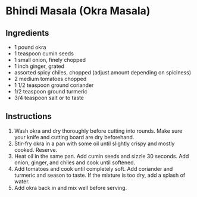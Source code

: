 # Bhindi Masala (Okra Masala)

## Ingredients

- 1 pound okra
- 1 teaspoon cumin seeds
- 1 small onion, finely chopped
- 1 inch ginger, grated
- assorted spicy chiles, chopped (adjust amount depending on spiciness)
- 2 medium tomatoes chopped
- 1 1/2 teaspoon ground coriander
- 1/2 teaspoon ground turmeric
- 3/4 teaspoon salt or to taste

## Instructions

1. Wash okra and dry thoroughly before cutting into rounds. Make sure your knife and cutting board are dry beforehand.
2. Stir-fry okra in a pan with some oil until slightly crispy and mostly cooked. Reserve.
3. Heat oil in the same pan. Add cumin seeds and sizzle 30 seconds. Add onion, ginger, and chiles and cook until softened.
4. Add tomatoes and cook until completely soft. Add coriander and turmeric and season to taste. If the mixture is too dry, add a splash of water.
5. Add okra back in and mix well before serving.
